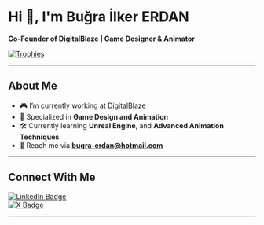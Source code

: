 # Hi 👋, I'm Buğra İlker ERDAN

**Co-Founder of DigitalBlaze | Game Designer & Animator**

[![Trophies](https://github-profile-trophy.vercel.app/?username=kullanıcı-adın&theme=onedark&row=1&column=6)](https://github.com/username)

---

## About Me
- 🎮 I’m currently working at [DigitalBlaze](https://digitalblaze.com)
- 🌟 Specialized in **Game Design and Animation**
- 🛠 Currently learning **Unreal Engine**, and **Advanced Animation Techniques**
- 📧 Reach me via **[bugra-erdan@hotmail.com](mailto:bugra-erdan@hotmail.com)**

---

## Connect With Me
[![LinkedIn Badge](https://img.shields.io/badge/LinkedIn-0077B5?style=flat&logo=linkedin&logoColor=white)](https://www.linkedin.com/in/buğra-ilker-erdan-20a638252/)  
[![X Badge](https://img.shields.io/badge/X-000000?style=flat&logo=x&logoColor=white)](https://x.com/bugexdev)

---


